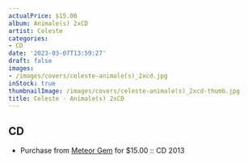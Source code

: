 ```yaml
---
actualPrice: $15.00
album: Animale(s) 2xCD
artist: Celeste
categories:
- CD
date: '2023-03-07T13:59:27'
draft: false
images:
- /images/covers/celeste-animale(s)_2xcd.jpg
inStock: true
thumbnailImage: /images/covers/celeste-animale(s)_2xcd-thumb.jpg
title: Celeste - Animale(s) 2xCD
---
```


## CD
* Purchase from [Meteor Gem](https://meteor-gem.com/products/celeste-animales-2xcd) for $15.00 :: CD 2013
